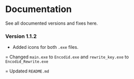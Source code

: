 # Documentation
See all documented versions and fixes here.

### Version 1.1.2
+ Added icons for both `.exe` files.

= Changed `main.exe` to `Encodid.exe` and `rewrite_key.exe` to `Encodid_Rewrite.exe`

= Updated `README.md` 
